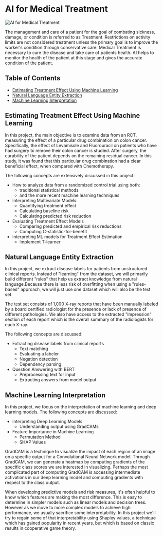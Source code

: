# AI for Medical Treatment

<img src="https://www.mobihealthnews.com/sites/default/files/Doctor%20using%20hologram%2C%20virtual%20screen_Mobi%20-%20Getty_MR.Cole_Photographer_compressed.jpg" alt="AI for Medical Treatment">

The management and care of a patient for the goal of combating sickness, damage, or condition is referred to as Treatment. Restrictions on activity limits are not considered treatment unless the primary goal is to improve the worker's condition through conservative care. Medical Treatment is necessary to cure the disease and take care of patients health. AI helps to monitor the health of the patient at this stage and gives the accurate condition of the patient.

## Table of Contents
- [Estimating Treatment Effect Using Machine Learning](https://github.com/rajeshai/machine-learning/blob/main/AI%20for%20Medicine/AI%20for%20Medical%20Treatment/Part%201%20-%20Estimating%20Treatment%20Effect%20Using%20Machine%20Learning.ipynb)
- [Natural Language Entity Extraction](https://github.com/rajeshai/machine-learning/blob/main/AI%20for%20Medicine/AI%20for%20Medical%20Treatment/Part%202%20-%20Natural%20Language%20Entity%20Extraction.ipynb)
- [Machine Learning Interpretation](https://github.com/rajeshai/machine-learning/blob/main/AI%20for%20Medicine/AI%20for%20Medical%20Treatment/Part%203%20-%20Machine%20Learning%20Interpretation.ipynb)

## Estimating Treatment Effect Using Machine Learning

In this project, the main objective is to examine data from an RCT, measuring the effect of a particular drug combination on colon cancer. Specifically, the effect of Levamisole and Fluorouracil on patients who have had surgery to remove their colon cancer is studied. After surgery, the curability of the patient depends on the remaining residual cancer. In this study, it was found that this particular drug combination had a clear beneficial effect, when compared with Chemotherapy.

The following concepts are extensively discussed in this project:
- How to analyze data from a randomized control trial using both:
  - traditional statistical methods
  - and the more recent machine learning techniques
- Interpreting Multivariate Models
  - Quantifying treatment effect
  - Calculating baseline risk
  - Calculating predicted risk reduction
- Evaluating Treatment Effect Models
  - Comparing predicted and empirical risk reductions
  - Computing C-statistic-for-benefit
- Interpreting ML models for Treatment Effect Estimation
  - Implement T-learner

## Natural Language Entity Extraction

In this project, we extract disease labels for patients from unstructured clinical reports. Instead of "learning" from the dataset, we will primarily build different "rules" that help us extract knowledge from natural language.Because there is less risk of overfitting when using a "rules-based" approach, we will just use one dataset which will also be the test set.

The test set consists of 1,000 X-ray reports that have been manually labeled by a board certified radiologist for the presence or lack of presence of different pathologies. We also have access to the extracted "Impression" section of each report which is the overall summary of the radiologists for each X-ray.

The following concepts are discussed:
- Extracting disease labels from clinical reports
  - Text matching
  - Evaluating a labeler
  - Negation detection
  - Dependency parsing
- Question Answering with BERT
  - Preprocessing text for input
  - Extracting answers from model output

## Machine Learning Interpretation

In this project, we focus on the interpretation of machine learning and deep learning models. The following concepts are discussed:
- Interpreting Deep Learning Models
  - Understanding output using GradCAMs
- Feature Importance in Machine Learning
  - Permutation Method
  - SHAP Values

GradCAM is a technique to visualize the impact of each region of an image on a specific output for a Convolutional Neural Network model. Through GradCAM, we can generate a heatmap by computing gradients of the specific class scores we are interested in visualizing. Perhaps the most complicated part of computing GradCAM is accessing intermediate activations in our deep learning model and computing gradients with respect to the class output.

When developing predictive models and risk measures, it's often helpful to know which features are making the most difference. This is easy to determine in simpler models such as linear models and decision trees. However as we move to more complex models to achieve high performance, we usually sacrifice some interpretability. In this project we'll try to regain some of that interpretability using Shapley values, a technique which has gained popularity in recent years, but which is based on classic results in cooperative game theory.
